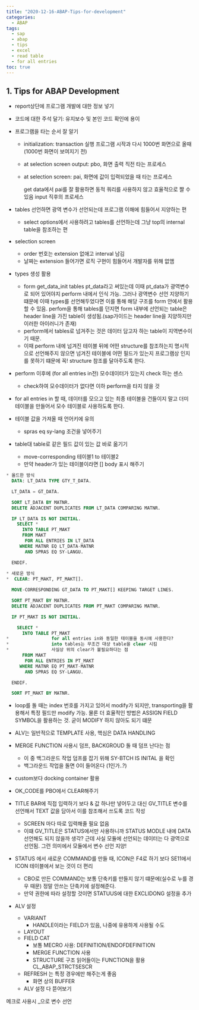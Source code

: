 ```yaml
---
title: "2020-12-16-ABAP-Tips-for-development"
categories: 
  - ABAP
tags:
  - sap
  - abap
  - tips
  - excel
  - read table
  - for all entries
toc: true
---
```


## 1. Tips for ABAP Development

- report상단에 프로그램 개발에 대한 정보 넣기

- 코드에 대한 주석 달기: 유지보수 및 본인 코드 확인에 용이

- 프로그램을 타는 순서 잘 알기 

  - initialization: transaction 실행 프로그램 시작과 다시 1000번 화면으로 올때(1000번 화면이 보여지기 전)

  - at selection screen output: pbo, 화면 출력 직전 타는 프로세스

  - at selection screen: pai, 화면에 값이 입력되었을 때 타는 프로세스

    get data에서 pai를 잘 활용하면 동적 쿼리를 사용하지 않고 효율적으로 짤 수 있음
    input 직후의 프로세스

- tables 선언하면 광역 변수가 선언되는데 프로그램 이해에 힘들어서 지양하는 편

  - select options에서 사용하려고 tables를 선언하는데 그냥 top의 internal table을 참조하는 편

- selection screen

  - order 번호는 extension 없애고 interval 남김
  - 날짜는 extension 들어가면 로직 구현이 힘들어서 개발자를 위해 없앰

- types 생성 활용

  - form get_data_init tables pt_data라고 써있는데 이때 pt_data가 광역변수로 되어 있어야지 perform 내에서 인식 가능. 그러나 광역변수 선언 지양하기 떄문에 이때 types를 선언해두었다면 이를 통해 해당 구조를 form 안에서 활용할 수 있음. perfom을 통해 tables를 던지면 form 내부에 선언되는 table은 header line을 가진 table이 생성됨.(sap가이드는 header line을 지양하지만 이러한 아이러니가 존재)
  - perform에서 tables로 넘겨주는 것은 데이터 담고자 하는 table이 지역변수이기 때문.
  - 이때 perform 내에 넘겨진 테이블 뒤에 어떤 structure를 참조하는지 명시적으로 선언해주지 않으면 넘겨진 테이블에 어떤 필드가 있는지 프로그램상 인지를 못하기 떄문에 꼭! structure 참조를 달아주도록 한다.

- perform 이후에 (for all entries in전) 모수데이터가 있는지 check 하는 센스

  - check하여 모수데이터가 없다면 이하 perform을 타지 않을 것

- for all entries in 할 때, 데이터를 모으고 있는 최종 테이블을 건들이지 말고 더미 테이블을 만들어서 모수 테이블로 사용하도록 한다.

- 테이블 값을 가져올 때 언어키에 유의

  - spras eq sy-lang 조건을 넣어주기

- table대 table로 같은 필드 값이 있는 값 바로 옮기기

  - move-corresponding 테이블1 to 테이블2
  - 만약 header가 있는 테이블이라면 [] body 표시 해주기

```sql
* 올드한 방식
  DATA: LT_DATA TYPE GTY_T_DATA.

  LT_DATA = GT_DATA.

  SORT LT_DATA BY MATNR.
  DELETE ADJACENT DUPLICATES FROM LT_DATA COMPARING MATNR.

  IF LT_DATA IS NOT INITIAL.
    SELECT *
      INTO TABLE PT_MAKT
      FROM MAKT
       FOR ALL ENTRIES IN LT_DATA
     WHERE MATNR EQ LT_DATA-MATNR
       AND SPRAS EQ SY-LANGU.

  ENDIF.
  
* 새로운 방식
*  CLEAR: PT_MAKT, PT_MAKT[].

  MOVE-CORRESPONDING GT_DATA TO PT_MAKT[] KEEPING TARGET LINES.

  SORT PT_MAKT BY MATNR.
  DELETE ADJACENT DUPLICATES FROM PT_MAKT COMPARING MATNR.

  IF PT_MAKT IS NOT INITIAL.

    SELECT *
      INTO TABLE PT_MAKT
* 			     for all entries in와 동일한 테이블을 동시에 사용한다?
*			     into tables는 무조건 대상 table을 clear 시킴
*                사실상 위의 clear가 불필요하다는 점
      FROM MAKT
       FOR ALL ENTRIES IN PT_MAKT
     WHERE MATNR EQ PT_MAKT-MATNR
       AND SPRAS EQ SY-LANGU.

  ENDIF.

  SORT PT_MAKT BY MATNR.
```

- loop를 돌 때는 index 번호를 가지고 있어서 modify가 되지만, transporting을 활용해서 특정 필드만 modify 가능. 물론 더 효율적인 방법은 ASSIGN FIELD SYMBOL을 활용하는 것. 굳이 MODIFY 하지 않아도 되기 떄문
- ALV는 일반적으로 TEMPLATE 사용, 핵심은 DATA HANDLING
- MERGE FUNCTION 사용시 덤프, BACKGROUD 돌 때 덤프 난다는 점
  - 이 중 백그라운드 작업 덤프를 잡기 위해 SY-BTCH IS INITAL 을 확인
  - 백그라운드 작업을 돌면 0이 들어온다 (1인가..?)



- custom보다 docking container 활용
- OK_CODE를 PBO에서 CLEAR해주기 
- TITLE BAR에 직접 입력하기 보다 & 값 하나만 넣어두고 대신 GV_TITLE 변수를 선언해서 TEXT 값을 담아서 이를 참조해서 쓰도록 코드 작성
  - SCREEN 마다 따로 입력해줄 필요 없음
  - 이떄 GV_TITLE은 STATUS에서만 사용하니까 STATUS MODLE 내에 DATA 선언해도 되지 않을까 생각? 근데 사실 모듈에 선언되는 데이터는 다 광역으로 선언됨. 그런 의미에서 모듈에서 변수 선언 지양!
- STATUS 에서 새로운 COMMAND를 만들 때, ICON은 F4로 하기 보다 SE11에서 ICON 테이블에서 보는 것이 더 편리 
  - CBO로 만든 COMMAND는 보통 단축키를 만들지 않기 떄문에(실수로 누를 경우 때문) 정말 안쓰는 단축키에 설정해준다. 
  - 만약 권한에 따라 설정할 것이면 STATUUS에 대한 EXCLIDONG 설정을 추가
- ALV 설정
  - VARIANT
    - HANDLE이라는 FIELD가 있음, 나중에 유용하게 사용될 수도
  - LAYOUT
  - FIELD CAT
    - 보통 MECRO 사용: DEFINITION/ENDOFDEFINITION
    - MERGE FUNCTION 사용
    - STRUCTURE 구조 읽어들이는 FUNCTION을 활용
      CL_ABAP_STRCTSESCR
  - REFRESH 는 특정 경우에만 해주는게 좋음
    - 화면 상의 BUFFER
  - ALV 설정 다 뜯어보기



메크로 사용시 _으로 변수 선언 

